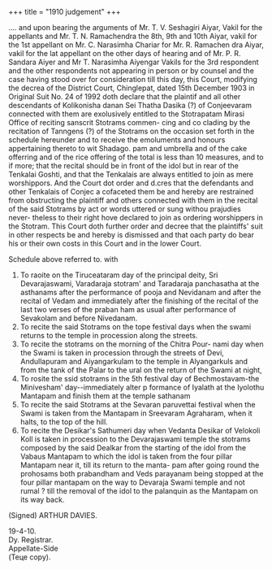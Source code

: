 +++
title = "1910 judgement"
+++

....
and upon bearing the arguments of Mr. T. V. Seshagiri Aiyar, Vakil for the appellants and Mr. T. N. Ramachendra the 8th, 9th and 10th Aiyar, vakil for the 1st appellant on Mr. C. Narasimha Chariar for Mr. R. Ramachen dra Aiyar, vakil for the lat appellant on the other days of hearing and of Mr. P. R. Sandara Aiyer and Mr T. Narasimha Aiyengar Vakils for the 3rd respondent and the other respondents not appearing in person or by counsel and the case having stood over for consideration till this day, this Court, modifying the decrea of the District Court, Chinglepat, dated 15th December 1903 in Original Suit No. 24 of 1992 doth declare that the plaintif and all other descendants of Kolikonisha danan Sei Thatha Dasika (?) of Conjeevaram connected with them are exolusively entitled to the Stotrapatam Mirasi Office of reciting sanscrit Stotrams commen- cing and co clading by the recitation of Tanngens (?) of the Stotrams on the occasion set forth in the schedule hereunder and to receive the emoluments and honours appertaining thereto to wit Shadago. pam and umbrella and of the cake offerring and of the rice offering of the total is less than 10 measures, and to if more; that the recital should be in front of the idol but in rear of the Tenkalai Goshti, and that the Tenkalais are always entitled to join as mere worshippors. And the Court dot order and d.cres that the defendants and other Tenkalais of Conjec a cofaceted them be and hereby are restrained from obstructing the plaintiff and others connected with them in the recital of the said Stotrams by act or words uttered or sung withou prajudies never- theless to their right hove declared to join as ordering worshippers in the Stotram. This Court doth further order and decree that the plaintiffs' suit in other respects be and hereby is dismissed and that oach party do bear his or their own costs in this Court and in the lower Court.

Schedule above referred to. with

1. To raoite on the Tiruceataram day of the principal deity, Sri Devarajaswami, Varadaraja stotram' and Taradaraja panchasatha at the asthanams after the performance of pooja and Nevidanam and after the recital of Vedam and immediately after the finishing of the recital of the last two verses of the praban ham as usual after performance of Sevakolam and before Nivedanam.
2. To recite the said Stotrams on the tope festival days when the swami returns to the temple in procession along the streets.
3. To recite the stotrams on the morning of the Chitra Pour- nami day when the Swami is taken in procession through the streets of Devi, Andullapuram and Aiyangarkulam to the temple in Alyangarkuls and from the tank of the Palar to the ural on the return of the Swami at night,
4. To rosite the ssid stotrams in the 5th festival day of Bechmostavam-the Minivesham' day--immediately alter p formance of Iyalath at the Iyolothu Mantapam and finish them at the temple sathanam
5. To recite the said Stotrams at the Sevaran paruvettai festival when the Swami is taken from the Mantapam in Sreevaram Agraharam, when it halts, to the top of the hill.
6. To recite the Desikar's Sathumeri day when Vedanta Desikar of Velokoli Koll is taken in procession to the Devarajaswami temple the stotrams composed by the said Dealkar from the starting of the idol from the Vabaus Mantapam to which the idol is taken from the four pillar Mantapam near it, till its return to the manta- pam after going round the prohosams both prabandham and Veds parayanam being stopped at the four pillar mantapam on the way to Devaraja Swami temple and not rumal ? till the removal of the idol to the palanquin as the Mantapam on its way back.

(Signed) ARTHUR DAVIES.  

19-4-10.  
Dy. Registrar.  
Appellate-Side  
(Теце сору).  

